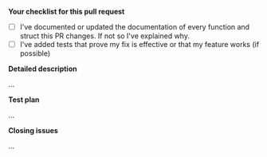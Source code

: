  <!-- Filling this template is mandatory -->

**Your checklist for this pull request**
- [ ] I've documented or updated the documentation of every function and struct this PR changes. If not so I've explained why.
- [ ] I've added tests that prove my fix is effective or that my feature works (if possible)

**Detailed description**

<!-- Explain the **details** for making this change. Is a new feature implemented? What existing problem does the pull request solve? How does the pull request solve these issues? Please provide enough information so that others can review your pull request. -->

...

**Test plan**

<!-- What steps should the reviewer take to test your pull request? Demonstrate the code is solid. Example: The exact commands you ran and their output, screenshots/videos. This is your time to re-check that everything works and that you covered all the edge cases -->

...

**Closing issues**

<!-- put "closes #XXXX" in your comment to auto-close the issue that your PR fixes (if any). -->

...

